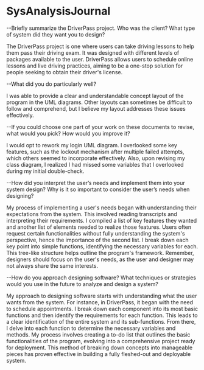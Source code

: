 # SysAnalysisJournal

--Briefly summarize the DriverPass project. Who was the client? What type of system did they want you to design?

The DriverPass project is one where users can take driving lessons to help them pass their driving exam. It was designed with different levels of packages available to the user. DriverPass allows users to schedule online lessons and live driving practices, aiming to be a one-stop solution for people seeking to obtain their driver's license.

--What did you do particularly well?

I was able to provide a clear and understandable concept layout of the program in the UML diagrams. Other layouts can sometimes be difficult to follow and comprehend, but I believe my layout addresses these issues effectively.

--If you could choose one part of your work on these documents to revise, what would you pick? How would you improve it?

I would opt to rework my login UML diagram. I overlooked some key features, such as the lockout mechanism after multiple failed attempts, which others seemed to incorporate effectively. Also, upon revising my class diagram, I realized I had missed some variables that I overlooked during my initial double-check.

--How did you interpret the user’s needs and implement them into your system design? Why is it so important to consider the user’s needs when designing?

My process of implementing a user's needs began with understanding their expectations from the system. This involved reading transcripts and interpreting their requirements. I compiled a list of key features they wanted and another list of elements needed to realize those features. Users often request certain functionalities without fully understanding the system's perspective, hence the importance of the second list. I break down each key point into simple functions, identifying the necessary variables for each. This tree-like structure helps outline the program's framework. Remember, designers should focus on the user's needs, as the user and designer may not always share the same interests.

--How do you approach designing software? What techniques or strategies would you use in the future to analyze and design a system?

My approach to designing software starts with understanding what the user wants from the system. For instance, in DriverPass, it began with the need to schedule appointments. I break down each component into its most basic functions and then identify the requirements for each function. This leads to a clear identification of the entire system and its sub-functions. From there, I delve into each function to determine the necessary variables and methods. My process involves creating a to-do list that outlines the basic functionalities of the program, evolving into a comprehensive project ready for deployment. This method of breaking down concepts into manageable pieces has proven effective in building a fully fleshed-out and deployable system.
